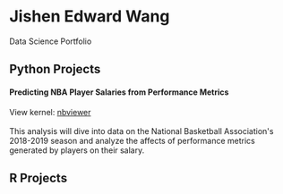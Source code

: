 # Jishen Edward Wang
Data Science Portfolio
## Python Projects
#### Predicting NBA Player Salaries from Performance Metrics
View kernel: [nbviewer](https://nbviewer.jupyter.org/github/EdJWang/EdJWang.github.io/blob/Web_Base/Projects/NBA.ipynb) <br>
<br>
This analysis will dive into data on the National Basketball Association's 2018-2019 season and analyze the affects of performance metrics generated by players on their salary.
## R Projects

